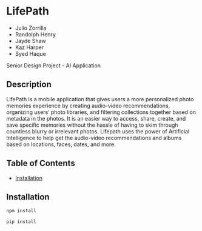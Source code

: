 
# LifePath
- Julio Zorrilla
- Randolph Henry
- Jayde Shaw
- Kaz Harper
- Syed Haque

Senior Design Project - AI Application


## Description
LifePath is a mobile application that gives users a more personalized photo memories experience by creating audio-video recommendations, organizing users’ photo libraries, and filtering collections together based on metadata in the photos. It is an easier way to access, share, create, and save specific memories without the hassle of having to skim through countless blurry or irrelevant photos. Lifepath uses the power of Artificial Intelligence to help get the audio-video recommendations and albums based on locations, faces, dates, and more.

## Table of Contents

- [Installation](#installation)

## Installation

```bash
npm install 
```

```bash
pip install
```




